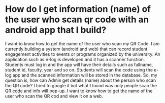 
# How do I get information (name) of the user who scan qr code with an android app that I build?

I want to know how to get the name of the user who scan my QR Code.
I am currently building a system (android and web) that can record student engagement activities to events or programs organized by the university. An application such as e-log is developed and it has a scanner function. Students must log in and the app will have their details such as fullname, student id, faculty, year and so on. Students will scan the code using the e-log app and the scanned information will be stored in the database. So, my question is, how can Admin get details (name) about the person who scan the QR code?
I tried to google it but what I found was only people scan the QR code and info will pop-up. I want to know how to get the name of the user who scan the QR cod and view it on a web.

        